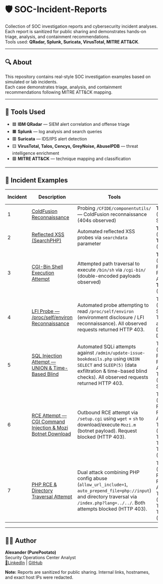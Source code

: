 # 🛡️ SOC-Incident-Reports

Collection of SOC investigation reports and cybersecurity incident analyses.  
Each report is sanitized for public sharing and demonstrates hands-on triage, analysis, and containment recommendations.  
Tools used: **QRadar, Splunk, Suricata, VirusTotal, MITRE ATT&CK**.

---

## 🔍 About
This repository contains real-style SOC investigation examples based on simulated or lab incidents.  
Each case demonstrates triage, analysis, and containment recommendations following MITRE ATT&CK mapping.

---

## 🧰 Tools Used
- 🟦 **IBM QRadar** — SIEM alert correlation and offense triage  
- 🟧 **Splunk** — log analysis and search queries  
- 🟥 **Suricata** — IDS/IPS alert detection  
- 🟨 **VirusTotal, Talos, Cencys, GreyNoise, AbuseIPDB** — threat intelligence enrichment  
- 🟩 **MITRE ATT&CK** — technique mapping and classification  

---

## 📁 Incident Examples
| Incident | Description | Tools | MITRE ATT&CK |
|-----------|--------------|-------|----------------|
| 1 | [ColdFusion Reconnaissance](ColdFusion-Reconnaissance.pdf) | Probing `/CFIDE/componentutils/` — ColdFusion reconnaissance (404s observed) | **T1595.002** (Active Scanning) | QRadar, Splunk, Suricata |
| 2 | [Reflected XSS (SearchPHP)](Reflected-XSS.pdf) | Automated reflected XSS probes via `searchdata` parameter | **T1059.007** (Script) / **T1595** (Recon) | Splunk, Suricata, VirusTotal |
| 3 | [CGI-Bin Shell Execution Attempt](CGI-Bin-Shell-Execution-Attempt.pdf) | Attempted path traversal to execute `/bin/sh` via `/cgi-bin/` (double-encoded payloads observed) | **T1190** (Exploit Public-Facing Application), **T1059.004** (Unix Shell) | QRadar, Suricata, Splunk, VirusTotal |
| 4 | [LFI Probe — /proc/self/environ Reconnaissance](Local-File-Inclusion-(LFI)-Probe.pdf) | Automated probe attempting to read `/proc/self/environ` (environment disclosure / LFI reconnaissance). All observed requests returned HTTP 403. | T1595.002 (Active Scanning), T1083 (File and Directory Discovery) | QRadar, Suricata, Splunk |
| 5 | [SQL Injection Attempt — UNION & Time-Based Blind](sql-injection-union-timebased-blind.pdf) | Automated SQLi attempts against `/admin/update-issue-bookdeails.php` using `UNION SELECT` and `SLEEP(5)` (data exfiltration & time-based blind checks). All observed requests returned HTTP 403. | T1190 (Exploit Public-Facing Application), T1595.002 (Active Scanning) | Suricata, Splunk, QRadar |
| 6 | [RCE Attempt — CGI Command Injection & Mozi Botnet Download](rce-cgi-mozi-botnet-probe.pdf) | Outbound RCE attempt via `/setup.cgi` using `wget` + `sh` to download/execute `Mozi.m` (botnet payload). Request blocked (HTTP 403). | T1190 (Exploit Public-Facing Application), T1105 (Ingress Tool Transfer), T1059.004 (Unix Shell) | Suricata, Splunk, QRadar |
| 7 | [PHP RCE & Directory Traversal Attempt](php-rce-directory-traversal.pdf) | Dual attack combining PHP config abuse (`allow_url_include=1`, `auto_prepend_file=php://input`) and directory traversal via `/index.php?lang=../../`. Both attempts blocked (HTTP 403). | T1190 (Exploit Public-Facing Application), T1006 (Path Traversal), T1059.004 (Unix Shell) | Suricata, Splunk, QRadar |
---

## 👨‍💻 Author
**Alexander (PurePootato)**  
Security Operations Center Analyst  
[🔗LinkedIn](https://www.linkedin.com/in/alexanderisoev/) | [GitHub](https://github.com/PurePootato)


**Note:** Reports are sanitized for public sharing. Internal links, hostnames, and exact host IPs were redacted.
